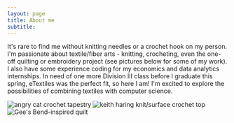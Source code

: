 ```yaml
---
layout: page
title: About me
subtitle: 
---
```


It's rare to find me without knitting needles or a crochet hook on my person. I'm passionate about textile/fiber arts - knitting, crocheting, even the one-off quilting or embroidery project (see pictures below for some of my work). I also have some experience coding for my economics and data analytics internships. In need of one more Division III class before I graduate this spring, eTextiles was the perfect fit, so here I am! I'm excited to explore the possibilities of combining textiles with computer science. 

![angry cat crochet tapestry](https://zariaroller.github.io/assets/img/cat.jpeg)
![keith haring knit/surface crochet top](https://zariaroller.github.io/assets/img/keith.jpeg)
![Gee's Bend-inspired quilt](https://zariaroller.github.io/assets/img/quilt.jpeg)
